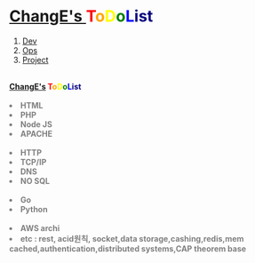 <!doctype html>
<html>
<head>



<body>
  <h1><a href="https://github.com/ChangE23"> ChangE's </a><span style="color:red">T<span style="color:orange">o<span style="color:yellow">D<span 
	style="color:green">o<span style="color:blue">L<span style="color:navy">i<span style="color:puple">st<span style="color:gray"></h1>
  <div id="grid">
    <ol>
      <li><a href="https://change23.github.io/my_blog/">Dev</a></li>
      <li><a href="http://hanjari.cf">Ops</a></li>
      <li><a href="https://github.com/ChangE23">Project</a></li>
    </ol>
	
	
<br>	
<hl><strong><a href="https://github.com/ChangE23">ChangE's</a> <span style="color:red">T<span style="color:orange">o<span style="color:yellow">D<span style="color:green">o<span style="color:blue">L<span style="color:navy">i<span style="color:puple">st<span style="color:gray">
	<br>
<br>
<li>   HTML </li>
<li>   PHP </li>
<li>  Node JS </li>
<li>  APACHE </li>
<br>
<li>  HTTP </li>
<li>  TCP/IP </li>
<li>  DNS </li>
<li>  NO SQL</li>
<br>
<li>  Go</li>
<li>  Python</li>
<br>
<li>  AWS archi </li>
<li> etc : rest, acid원칙, socket,data storage,cashing,redis,mem cached,authentication,distributed systems,CAP theorem base 
<br>

